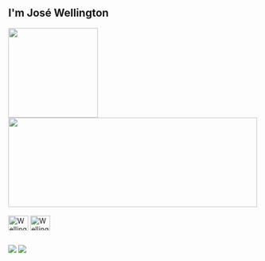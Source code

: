 ## I'm José Wellington

<div>
  <a href="https://github.com/jwellingt0n">
  <img height="180em" src="https://github-readme-stats.vercel.app/api?username=jwellingt0n&show_icons=true&theme=tokyonight&include_all_commits=true&count_private=true" />
  <img height="180em" width="500em" src="https://github-readme-stats.vercel.app/api/top-langs/?username=jwellingt0n&layout=compact&langs_count=16&theme=tokyonight" />
</div>

<div style="display: inline-block"><br>
    <img align="center" alt="Wellington-Java" height="30" width="40" src="https://img.shields.io/badge/Java-ED8B00?style=for-the-badge&logo=java&logoColor=white" />
    <img align="center" alt="Wellington-CSharp" height="30" width="40" src="https://img.shields.io/badge/C%23-239120?style=for-the-badge&logo=c-sharp&logoColor=white" />
</div>

##

<div>
    <a href="https://www.instagram.com/josewellington2901/" target="_blank"><img src="https://img.shields.io/badge/Instagram-E4405F?style=for-the-badge&logo=instagram&logoColor=white" target="_blank" /></a>
    <a href="#" target="_blank"><img src="https://img.shields.io/badge/Discord-7289DA?style=for-the-badge&logo=discord&logoColor=white" target="_blank" /></a>
</div>
